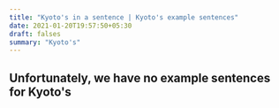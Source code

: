 ```yaml
---
title: "Kyoto's in a sentence | Kyoto's example sentences"
date: 2021-01-20T19:57:50+05:30
draft: falses
summary: "Kyoto's"
---
```

## Unfortunately, we have no example sentences for Kyoto's                 
